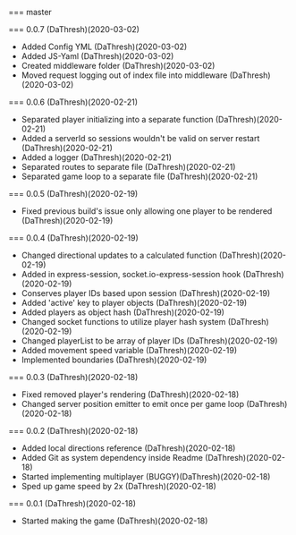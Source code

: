 === master


=== 0.0.7 (DaThresh)(2020-03-02)

* Added Config YML (DaThresh)(2020-03-02)
* Added JS-Yaml (DaThresh)(2020-03-02)
* Created middleware folder (DaThresh)(2020-03-02)
* Moved request logging out of index file into middleware (DaThresh)(2020-03-02)

=== 0.0.6 (DaThresh)(2020-02-21)

* Separated player initializing into a separate function (DaThresh)(2020-02-21)
* Added a serverId so sessions wouldn't be valid on server restart (DaThresh)(2020-02-21)
* Added a logger (DaThresh)(2020-02-21)
* Separated routes to separate file (DaThresh)(2020-02-21)
* Separated game loop to a separate file (DaThresh)(2020-02-21)

=== 0.0.5 (DaThresh)(2020-02-19)

* Fixed previous build's issue only allowing one player to be rendered (DaThresh)(2020-02-19)

=== 0.0.4 (DaThresh)(2020-02-19)

* Changed directional updates to a calculated function (DaThresh)(2020-02-19)
* Added in express-session, socket.io-express-session hook (DaThresh)(2020-02-19)
* Conserves player IDs based upon session (DaThresh)(2020-02-19)
* Added 'active' key to player objects (DaThresh)(2020-02-19)
* Added players as object hash (DaThresh)(2020-02-19)
* Changed socket functions to utilize player hash system (DaThresh)(2020-02-19)
* Changed playerList to be array of player IDs (DaThresh)(2020-02-19)
* Added movement speed variable (DaThresh)(2020-02-19)
* Implemented boundaries (DaThresh)(2020-02-19)

=== 0.0.3 (DaThresh)(2020-02-18)

* Fixed removed player's rendering (DaThresh)(2020-02-18)
* Changed server position emitter to emit once per game loop (DaThresh)(2020-02-18)

=== 0.0.2 (DaThresh)(2020-02-18)

* Added local directions reference (DaThresh)(2020-02-18)
* Added Git as system dependency inside Readme (DaThresh)(2020-02-18)
* Started implementing multiplayer (BUGGY)(DaThresh)(2020-02-18)
* Sped up game speed by 2x (DaThresh)(2020-02-18)

=== 0.0.1 (DaThresh)(2020-02-18)

* Started making the game (DaThresh)(2020-02-18)